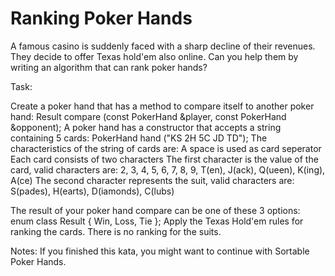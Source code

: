# Ranking Poker Hands

A famous casino is suddenly faced with a sharp decline of their revenues. They decide to offer Texas hold'em also online. Can you help them by writing an algorithm that can rank poker hands?

Task:

Create a poker hand that has a method to compare itself to another poker hand:
    Result compare (const PokerHand &player, const PokerHand &opponent);
A poker hand has a constructor that accepts a string containing 5 cards:
    PokerHand hand ("KS 2H 5C JD TD");
The characteristics of the string of cards are:
A space is used as card seperator
Each card consists of two characters
The first character is the value of the card, valid characters are: 
2, 3, 4, 5, 6, 7, 8, 9, T(en), J(ack), Q(ueen), K(ing), A(ce)
The second character represents the suit, valid characters are: 
S(pades), H(earts), D(iamonds), C(lubs)

The result of your poker hand compare can be one of these 3 options:
    enum class Result { Win, Loss, Tie };
Apply the Texas Hold'em rules for ranking the cards.
There is no ranking for the suits.

Notes:
If you finished this kata, you might want to continue with Sortable Poker Hands.